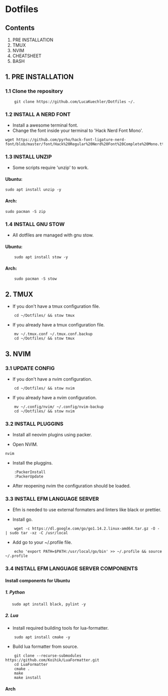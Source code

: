# Dotfiles

## Contents
1. PRE INSTALLATION 
2. TMUX
3. NVIM 
4. CHEATSHEET
5. BASH


## 1. PRE INSTALLATION

### 1.1 Clone the repository
```
    git clone https://github.com/LucaKuechler/Dotfiles ~/.
```

### 1.2 INSTALL A NERD FONT
* Install a awesome terminal font.
* Change the font inside your terminal to 'Hack Nerd Font Mono'.
```
wget https://github.com/pyrho/hack-font-ligature-nerd-font/blob/master/font/Hack%20Regular%20Nerd%20Font%20Complete%20Mono.ttf
```


### 1.3 INSTALL UNZIP
* Some scripts require 'unzip' to work.

#### Ubuntu: 
```
sudo apt install unzip -y
```

#### Arch:
```
sudo pacman -S zip
```


### 1.4 INSTALL GNU STOW
* All dotfiles are managed with gnu stow.

#### Ubuntu: 
```
    sudo apt install stow -y
```

#### Arch:
```
    sudo pacman -S stow
```


## 2. TMUX
* If you don't have a tmux configuration file.
```
    cd ~/Dotfiles/ && stow tmux
```

* If you already have a tmux configuration file.
```
    mv ~/.tmux.conf ~/.tmux.conf.backup
    cd ~/Dotfiles/ && stow tmux
```


## 3. NVIM

### 3.1 UPDATE CONFIG
* If you don't have a nvim configuration.
```
    cd ~/Dotfiles/ && stow nvim
```

* If you already have a nvim configuration.
```
    mv ~/.config/nvim/ ~/.config/nvim-backup
    cd ~/Dotfiles/ && stow nvim
```

### 3.2 INSTALL PLUGGINS
* Install all neovim plugins using packer.

* Open NVIM.
```
nvim
```

* Install the pluggins.
```
    :PackerInstall
    :PackerUpdate
```
* After reopening nvim the configuration should be loaded.


### 3.3 INSTALL EFM LANGUAGE SERVER
* Efm is needed to use external formaters and linters like black or prettier.

* Install go.
```
    wget -c https://dl.google.com/go/go1.14.2.linux-amd64.tar.gz -O - | sudo tar -xz -C /usr/local
```

* Add go to your ~/.profile file.
```
    echo 'export PATH=$PATH:/usr/local/go/bin' >> ~/.profile && source ~/.profile
```

### 3.4 INSTALL EFM LANGUAGE SERVER COMPONENTS

#### Install components for Ubuntu

##### 1. Python
```
   sudo apt install black, pylint -y 
```

##### 2. Lua 

* Install required building tools for lua-formatter.
```
    sudo apt install cmake -y 
```

* Build lua formatter from source.
```
    git clone --recurse-submodules https://github.com/Koihik/LuaFormatter.git
    cd LuaFormatter
    cmake .
    make
    make install
```

#### Arch

